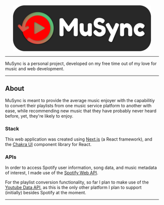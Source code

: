 <p align="center">
   <img src="/public/Banner.png" alt="MuSync logo" height="150"/>
</p>

---

MuSync is a personal project, developed on my free time out of my love for music and web development.

---

## About

MuSync is meant to provide the average music enjoyer with the capabilitiy to convert their playlists from one music service platform to another with ease, while recommending new music that they have probably never heard before, yet, they're likely to enjoy.

### Stack

This web application was created using [Next.js](https://nextjs.org/) (a React framework), and the [Chakra UI](https://chakra-ui.com/) component library for React.

### APIs

In order to access Spotify user information, song data, and music metadata of interest, I made use of the [Spotify Web API](https://developer.spotify.com/documentation/web-api/).

For the playlist conversion functionality, so far I plan to make use of the [Youtube Data API](https://developers.google.com/youtube/v3), as this is the only other platform I plan to support (initially) besides Spotify at the moment.

---